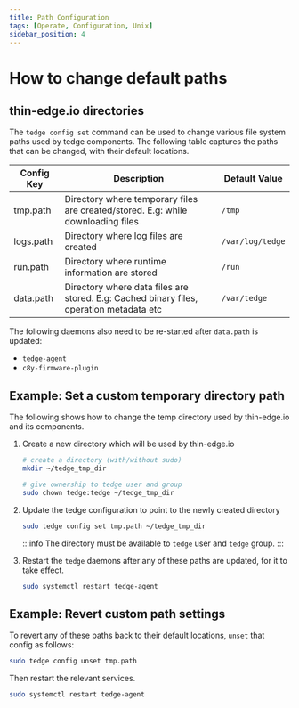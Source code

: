 ```yaml
---
title: Path Configuration
tags: [Operate, Configuration, Unix]
sidebar_position: 4
---
```


# How to change default paths

## thin-edge.io directories

The `tedge config set` command can be used to change various file system paths used by tedge components.
The following table captures the paths that can be changed, with their default locations.

| Config Key | Description | Default Value |
|------------|-------------|---------------|
| tmp.path | Directory where temporary files are created/stored. E.g: while downloading files | `/tmp` |
| logs.path | Directory where log files are created | `/var/log/tedge` |
| run.path | Directory where runtime information are stored | `/run` |
| data.path | Directory where data files are stored. E.g: Cached binary files, operation metadata etc | `/var/tedge` |


The following daemons also need to be re-started after `data.path` is updated:

* `tedge-agent`
* `c8y-firmware-plugin`

## Example: Set a custom temporary directory path

The following shows how to change the temp directory used by thin-edge.io and its components.


1. Create a new directory which will be used by thin-edge.io

    ```sh
    # create a directory (with/without sudo)
    mkdir ~/tedge_tmp_dir

    # give ownership to tedge user and group
    sudo chown tedge:tedge ~/tedge_tmp_dir 
    ```

2. Update the tedge configuration to point to the newly created directory

    ```sh title="Example"
    sudo tedge config set tmp.path ~/tedge_tmp_dir
    ```

    :::info
    The directory must be available to `tedge` user and `tedge` group.
    :::

3. Restart the `tedge` daemons after any of these paths are updated, for it to take effect.

    ```sh
    sudo systemctl restart tedge-agent
    ```

## Example: Revert custom path settings

To revert any of these paths back to their default locations, `unset` that config as follows:

```sh
sudo tedge config unset tmp.path
```

Then restart the relevant services.

```sh
sudo systemctl restart tedge-agent
```
